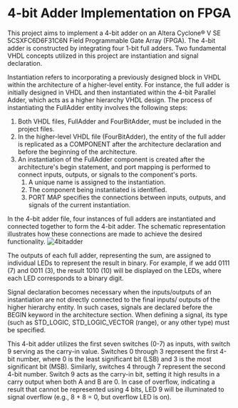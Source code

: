 # 4-bit Adder Implementation on FPGA
This project aims to implement a 4-bit adder on an Altera Cyclone® V SE 5CSXFC6D6F31C6N Field Programmable Gate Array (FPGA). The 
4-bit adder is constructed by integrating four 1-bit full adders. Two fundamental VHDL concepts utilized in this project are 
instantiation and signal declaration.

Instantiation refers to incorporating a previously designed block in VHDL within the architecture of a higher-level entity. For 
instance, the full adder is initially designed in VHDL and then instantiated within the 4-bit Parallel Adder, which acts as a higher 
hierarchy VHDL design. The process of instantiating the FullAdder entity involves the following steps:
1. Both VHDL files, FullAdder and FourBitAdder, must be included in the project files.
2. In the higher-level VHDL file (FourBitAdder), the entity of the full adder is replicated as a COMPONENT after the architecture declaration and before the beginning of the architecture.
3. An instantiation of the FullAdder component is created after the architecture's begin statement, and port mapping is performed to connect inputs, outputs, or signals to the component's ports.
    1. A unique name is assigned to the instantiation.
    2. The component being instantiated is identified.
    3. PORT MAP specifies the connections between inputs, outputs, and signals of the current instantiation.

In the 4-bit adder file, four instances of full adders are instantiated and connected together to form the 4-bit adder. The 
schematic representation illustrates how these connections are made to achieve the desired functionality.
![4bitadder](https://github.com/Cereal9/4bit-Adder/assets/115047595/dd31e573-be66-41ba-b773-1a9f243a6d6b)

The outputs of each full adder, representing the sum, are assigned to individual LEDs to represent the result in binary. For 
example, if we add 0111 (7) and 0011 (3), the result 1010 (10) will be displayed on the LEDs, where each LED corresponds to a binary 
digit.

Signal declaration becomes necessary when the inputs/outputs of an instantiation are not directly connected to the final inputs/
outputs of the higher hierarchy entity. In such cases, signals are declared before the BEGIN keyword in the architecture section. 
When defining a signal, its type (such as STD_LOGIC, STD_LOGIC_VECTOR (range), or any other type) must be specified.

This 4-bit adder utilizes the first seven switches (0-7) as inputs, with switch 9 serving as the carry-in value. Switches 0 through 
3 represent the first 4-bit number, where 0 is the least significant bit (LSB) and 3 is the most significant bit (MSB). Similarly, 
switches 4 through 7 represent the second 4-bit number. Switch 9 acts as the carry-in bit, setting it high results in a carry output 
when both A and B are 0. In case of overflow, indicating a result that cannot be represented using 4 bits, LED 9 will be illuminated 
to signal overflow (e.g., 8 + 8 = 0, but overflow LED is on).
